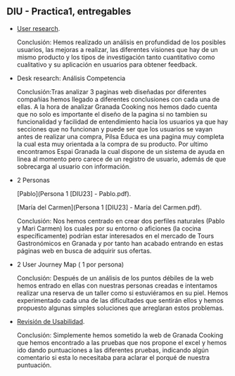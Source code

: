 ## DIU - Practica1, entregables



- [User research](Usability-review.pdf). 

  Conclusión: Hemos realizado un análisis en profundidad de los posibles usuarios, las mejoras a realizar, las diferentes visiones que hay de un mismo producto y los tipos de investigación tanto cuantitativo como cualitativo y su aplicación en usuarios para obtener feedback.
  
- Desk research: Análisis Competencia

  Conclusión:Tras analizar 3 paginas web diseñadas por diferentes compañias hemos llegado a diferentes conclusiones con cada una de ellas. A la hora de analizar Granada Cooking nos hemos dado cuenta que no solo es importante el diseño de la pagina si no tambien su funcionalidad y facilidad de entendimiento hacia los usuarios ya que hay secciones que no funcionan y puede ser que los usuarios se vayan antes de realizar una compra, Pilsa Educa es una pagina muy completa la cual esta muy orientada a la compra de su producto. Por ultimo encontramos Espai Granada la cual dispone de un sistema de ayuda en linea al momento pero carece de un registro de usuario, además de que sobrecarga al usuario con información.
  
- 2 Personas

  [Pablo](Persona 1 [DIU23] - Pablo.pdf).

  [María del Carmen](Persona 1 [DIU23] - María del Carmen.pdf).

  Conclusión: Nos hemos centrado en crear dos perfiles naturales (Pablo y Mari Carmen) los cuales por su entorno o aficiones (la cocina específicamente) podrían estar interesados en el mercado de Tours Gastronómicos en Granada y por tanto han acabado entrando en estas páginas web en busca de adquirir sus ofertas.
  
- 2 User Journey Map  ( 1 por persona)

  Conclusión: Después de un análisis de los puntos débiles de la web hemos entrado en ellas con nuestras personas creadas e intentamos realizar una reserva de un taller como si estuviéramos en su piel. Hemos experimentado cada una de las dificultades que sentirán ellos y hemos propuesto algunas simples soluciones que arreglaran estos problemas.
  
- [Revisión de Usabilidad](Usability-review.pdf).

   Conclusión: Simplemente hemos sometido la web de Granada Cooking que hemos encontrado a las pruebas que nos propone el excel y hemos ido dando puntuaciones a las diferentes pruebas, indicando algún comentario si esta lo necesitaba para aclarar el porqué de nuestra puntuación.
